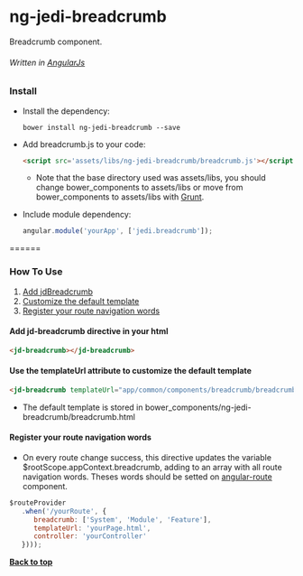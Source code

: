 # ng-jedi-breadcrumb
Breadcrumb component.
###### Written in [AngularJs](https://angularjs.org/)

### Install

* Install the dependency:

   ```shell
   bower install ng-jedi-breadcrumb --save
   ```
* Add breadcrumb.js to your code:

   ```html
   <script src='assets/libs/ng-jedi-breadcrumb/breadcrumb.js'></script>
   ```
   - Note that the base directory used was assets/libs, you should change bower_components to assets/libs or move from bower_components to assets/libs with [Grunt](http://gruntjs.com/).
* Include module dependency:

   ```javascript
   angular.module('yourApp', ['jedi.breadcrumb']);
   ```
======

### How To Use

  1. [Add jdBreadcrumb](#add-jd-breadcrumb-directive-in-your-html)
  1. [Customize the default template](#use-the-templateurl-attribute-to-customize-the-default-template)
  1. [Register your route navigation words](#register-your-route-navigation-words)

#### Add jd-breadcrumb directive in your html

```html
<jd-breadcrumb></jd-breadcrumb>
```

#### Use the templateUrl attribute to customize the default template

```html
<jd-breadcrumb templateUrl="app/common/components/breadcrumb/breadcrumb.html"></jd-breadcrumb>
```
   - The default template is stored in bower_components/ng-jedi-breadcrumb/breadcrumb.html

#### Register your route navigation words
   - On every route change success, this directive updates the variable $rootScope.appContext.breadcrumb, adding to an array with all route navigation words. Theses words should be setted on [angular-route](https://docs.angularjs.org/api/ngRoute) component.

```javascript
$routeProvider
   .when('/yourRoute', {
      breadcrumb: ['System', 'Module', 'Feature'],
      templateUrl: 'yourPage.html',
      controller: 'yourController'
   })));
```

**[Back to top](#ng-jedi-breadcrumb)**